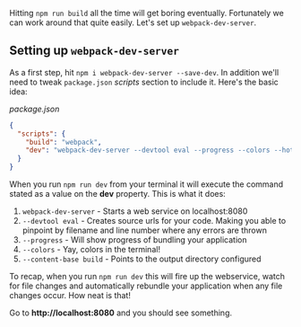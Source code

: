 Hitting `npm run build` all the time will get boring eventually. Fortunately we can work around that quite easily. Let's set up `webpack-dev-server`.

## Setting up `webpack-dev-server`

As a first step, hit `npm i webpack-dev-server --save-dev`. In addition we'll need to tweak `package.json` *scripts* section to include it. Here's the basic idea:

*package.json*
```json
{
  "scripts": {
    "build": "webpack",
    "dev": "webpack-dev-server --devtool eval --progress --colors --hot --content-base build"
  }
}
```

When you run `npm run dev` from your terminal it will execute the command stated as a value on the **dev** property. This is what it does:

1. `webpack-dev-server` - Starts a web service on localhost:8080
2. `--devtool eval` - Creates source urls for your code. Making you able to pinpoint by filename and line number where any errors are thrown
3. `--progress` - Will show progress of bundling your application
4. `--colors` - Yay, colors in the terminal!
5. `--content-base build` - Points to the output directory configured

To recap, when you run `npm run dev` this will fire up the webservice, watch for file changes and automatically rebundle your application when any file changes occur. How neat is that!

Go to **http://localhost:8080** and you should see something.

